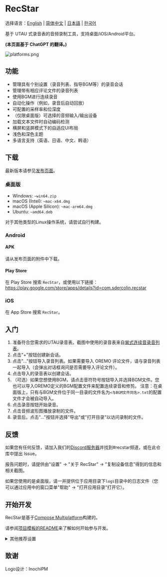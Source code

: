 # RecStar

选择语言：[English](README.md) | [简体中文](README-zhCN.md) | [日本語](README-ja.md) | [한국어](README-ko.md)

基于 UTAU 式录音表的音频录制工具，支持桌面/iOS/Android平台。

**(本页面基于 ChatGPT 的翻译。)**

![platforms.png](readme_images/platforms.png)

## 功能

- 管理具有个别设置（录音列表、指导BGM等）的录音会话
- 管理带有相应评论文件的录音列表
- 使用BGM进行连续录音
- 自动化操作（例如，录音后自动回放）
- 可配置的采样率和位深度
- （仅限桌面版）可选择的音频输入/输出设备
- 加载文本文件时自动编码检测
- 横屏和竖屏模式下的自适应UI布局
- 浅色和深色主题
- 多语言支持（英语、日语、中文、韩语）

## 下载

最新版本请参见[发布页面](https://github.com/sdercolin/recstar/releases)。

### 桌面版

- Windows: `~win64.zip`
- macOS (Intel): `~mac-x64.dmg`
- macOS (Apple Silicon): `~mac-arm64.dmg`
- Ubuntu: `~amd64.deb`

对于其他类型的Linux操作系统，请尝试自行构建。

### Android

#### APK

请从发布页面的附件中下载。

#### Play Store

在 Play Store 搜索 `RecStar`，或使用以下链接：
https://play.google.com/store/apps/details?id=com.sdercolin.recstar

### iOS

在 App Store 搜索 `RecStar`。

## 入门

1. 准备符合您需求的UTAU录音表。截图中使用的录音表来自[巽式连续音录音列表](https://tatsu3.hateblo.jp/entry/ar426004)。
2. 点击"+"按钮创建新会话。
3. 点击"..."按钮导入录音列表。如果需要导入 OREMO 评论文件，请与录音列表一起导入（会弹出对话框询问是否需要导入评论文件）。
4. 点击导入的录音表以创建会话。
5. （可选）如果您想使用BGM，请点击音符符号按钮导入并选择BGM文件。您也可以导入OREMO定义的BGM配置文件来配置连续录音和修剪。
注意：在桌面版上，只有与BGM文件位于同一目录的文件名为`<与BGM文件同名>.txt`的配置文件才会被自动导入。
6. 点击录音按钮开始录音。
7. 点击音频波形图播放录制的文件。
8. 录音后，点击"..."按钮并选择"导出"或"打开目录"以访问录制的文件。

## 反馈

如果您有任何反馈，请加入我们的[Discord服务器](https://discord.gg/TyEcQ6P73y)并找到#recstar频道，或在此仓库中提出 Issue。

报告问题时，请提供由"设置" -> "关于 RecStar" -> "复制设备信息"得到的信息和相关截图。

如果您使用的是桌面版，请一并提供位于应用目录下`logs`目录中的日志文件（您可以通过应用中的窗口菜单"帮助" -> "打开应用目录"打开它）。

## 开始开发

RecStar是基于[Compose Multiplatform](https://github.com/JetBrains/compose-jb)构建的。

请参阅[项目模板的README](README-compose.md)来了解如何开始参与开发。

<details>
<summary>其他推荐设置</summary>

1. 安装`Kotlin KDoc Formatter`插件，并使用以下设置：
   ![KDoc Formatter设置](readme_images/kdoc_settings.png)
2. 运行 `./gradlew addKtlintFormatGitPreCommitHook` 一次，添加一个 pre-commit hook，它会在提交前自动格式化代码。
3. 如果在字符串定义文件（例如，[StringsEnglish.kt](shared/src/commonMain/kotlin/ui/string/StringEnglish.kt)）中，
如果您的 Android Studio 的 Formatter 总是将通配符导入转换为单个导入，请调整设置以允许 `ui.string` 包的通配符导入。

</details>

## 致谢

Logo设计：InochiPM
